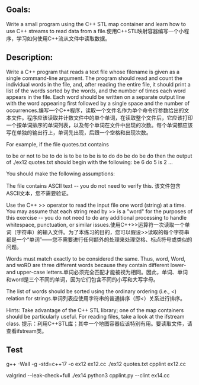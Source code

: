 ## Goals: 
Write a small program using the C++ STL map container and learn how to use C++ streams to read data from a file.使用C++STL映射容器编写一个小程序，学习如何使用C++流从文件中读取数据。

## Description: 
Write a C++ program that reads a text file whose filename is given as a single command-line argument. The program should read and count the individual words in the file, and, after reading the entire file, it should print a list of the words sorted by the words, and the number of times each word appears in the file. Each word should be written on a separate output line with the word appearing first followed by a single space and the number of occurrences.编写一个C++程序，读取一个文件名作为单个命令行参数给出的文本文件。程序应该读取并计数文件中的单个单词，在读取整个文件后，它应该打印一个按单词排序的单词列表，以及每个单词在文件中出现的次数。每个单词都应该写在单独的输出行上，单词先出现，后跟一个空格和出现次数。

For example, if the file quotes.txt contains

to be or not to be
to do is to be
to be is to do
do be do be do
then the output of ./ex12 quotes.txt should begin with the following:
be 6
do 5
is 2
...

You should make the following assumptions:

The file contains ASCII text -- you do not need to verify this. 该文件包含ASCII文本，您不需要验证。

Use the C++ >> operator to read the input file one word (string) at a time. You may assume that each string read by >> is a "word" for the purposes of this exercise -- you do not need to do any additional processing to handle whitespace, punctuation, or similar issues.使用C++>>运算符一次读取一个单词（字符串）的输入文件。为了本练习的目的，您可以假设>>读取的每个字符串都是一个“单词”——您不需要进行任何额外的处理来处理空格、标点符号或类似的问题。

Words must match exactly to be considered the same. Thus, word, Word, and woRD are three different words because they contain different lower- and upper-case letters.单词必须完全匹配才能被视为相同。因此，单词、单词和word是三个不同的单词，因为它们包含不同的小写和大写字母。

The list of words should be sorted using the ordinary ordering (i.e., <) relation for strings.单词列表应使用字符串的普通排序（即<）关系进行排序。

Hints: Take advantage of the C++ STL library; one of the map containers should be particularly useful. For reading files, take a look at the ifstream class. 提示：利用C++STL库；其中一个地图容器应该特别有用。要读取文件，请查看ifstream类。

## Test
g++ -Wall -g -std=c++17 -o ex12 ex12.cc
./ex12 quotes.txt
cpplint ex12.cc

valgrind --leak-check=full ./ex14
python3 cpplint.py --clint ex14.cc